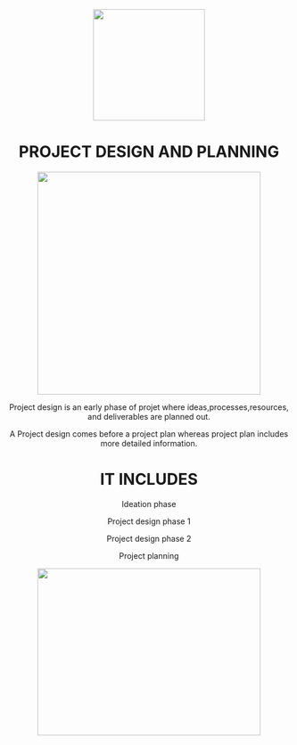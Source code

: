 <div align="center">   
  
  
<img src='https://media.giphy.com/media/ozsltsutNZsY0/giphy.gif' width="200" height="200">
  
# PROJECT DESIGN AND PLANNING
  
  
  
  
  

  
  
 <img src='https://i.pinimg.com/originals/df/39/2f/df392fb90619818047bf4f09e0adbc36.gif' width="400" height="400">
  
  
  
  
  
  
  
  
  
  
  
  
  
 
  Project design is an early phase of projet where ideas,processes,resources, and deliverables are planned out.
  
  A Project design comes before a project plan whereas project plan includes more detailed information.
  

 # IT INCLUDES
 
 </a>
     
     
     
     
   Ideation phase
  
  
  Project design phase 1
  
  
  
  Project design phase 2
  
  
  
  Project planning
  
  

<div align="center">
  
  

<img src='https://www.vkreate.in/storage/services_image/2019-10-02-17-58-31-5d94e547333d3-web-design.gif' width="400" height="300">
  
  

  
  
  
  
  
  
  

